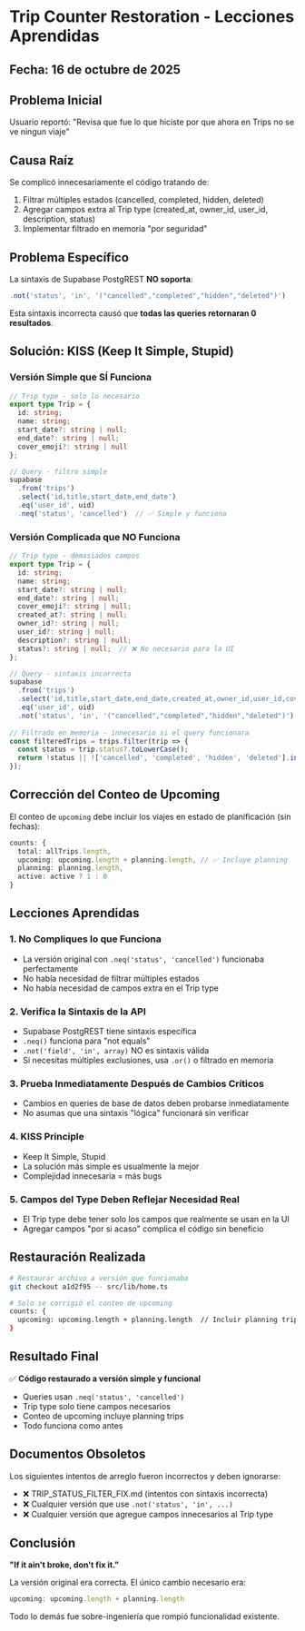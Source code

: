 # Trip Counter Restoration - Lecciones Aprendidas

## Fecha: 16 de octubre de 2025

## Problema Inicial
Usuario reportó: "Revisa que fue lo que hiciste por que ahora en Trips no se ve ningun viaje"

## Causa Raíz
Se complicó innecesariamente el código tratando de:
1. Filtrar múltiples estados (cancelled, completed, hidden, deleted)
2. Agregar campos extra al Trip type (created_at, owner_id, user_id, description, status)
3. Implementar filtrado en memoria "por seguridad"

## Problema Específico
La sintaxis de Supabase PostgREST **NO soporta**:
```typescript
.not('status', 'in', '("cancelled","completed","hidden","deleted")')
```

Esta sintaxis incorrecta causó que **todas las queries retornaran 0 resultados**.

## Solución: KISS (Keep It Simple, Stupid)

### Versión Simple que SÍ Funciona

```typescript
// Trip type - solo lo necesario
export type Trip = { 
  id: string; 
  name: string; 
  start_date?: string | null; 
  end_date?: string | null; 
  cover_emoji?: string | null 
};

// Query - filtro simple
supabase
  .from('trips')
  .select('id,title,start_date,end_date')
  .eq('user_id', uid)
  .neq('status', 'cancelled')  // ✅ Simple y funciona
```

### Versión Complicada que NO Funciona

```typescript
// Trip type - demasiados campos
export type Trip = { 
  id: string; 
  name: string; 
  start_date?: string | null; 
  end_date?: string | null; 
  cover_emoji?: string | null;
  created_at?: string | null;
  owner_id?: string | null;
  user_id?: string | null;
  description?: string | null;
  status?: string | null;  // ❌ No necesario para la UI
};

// Query - sintaxis incorrecta
supabase
  .from('trips')
  .select('id,title,start_date,end_date,created_at,owner_id,user_id,cover_emoji,description,status')
  .eq('user_id', uid)
  .not('status', 'in', '("cancelled","completed","hidden","deleted")')  // ❌ Sintaxis incorrecta
  
// Filtrado en memoria - innecesario si el query funcionara
const filteredTrips = trips.filter(trip => {
  const status = trip.status?.toLowerCase();
  return !status || !['cancelled', 'completed', 'hidden', 'deleted'].includes(status);
});
```

## Corrección del Conteo de Upcoming

El conteo de `upcoming` debe incluir los viajes en estado de planificación (sin fechas):

```typescript
counts: {
  total: allTrips.length,
  upcoming: upcoming.length + planning.length, // ✅ Incluye planning
  planning: planning.length,
  active: active ? 1 : 0
}
```

## Lecciones Aprendidas

### 1. **No Compliques lo que Funciona**
- La versión original con `.neq('status', 'cancelled')` funcionaba perfectamente
- No había necesidad de filtrar múltiples estados
- No había necesidad de campos extra en el Trip type

### 2. **Verifica la Sintaxis de la API**
- Supabase PostgREST tiene sintaxis específica
- `.neq()` funciona para "not equals"
- `.not('field', 'in', array)` NO es sintaxis válida
- Si necesitas múltiples exclusiones, usa `.or()` o filtrado en memoria

### 3. **Prueba Inmediatamente Después de Cambios Críticos**
- Cambios en queries de base de datos deben probarse inmediatamente
- No asumas que una sintaxis "lógica" funcionará sin verificar

### 4. **KISS Principle**
- Keep It Simple, Stupid
- La solución más simple es usualmente la mejor
- Complejidad innecesaria = más bugs

### 5. **Campos del Type Deben Reflejar Necesidad Real**
- El Trip type debe tener solo los campos que realmente se usan en la UI
- Agregar campos "por si acaso" complica el código sin beneficio

## Restauración Realizada

```bash
# Restaurar archivo a versión que funcionaba
git checkout a1d2f95 -- src/lib/home.ts

# Solo se corrigió el conteo de upcoming
counts: {
  upcoming: upcoming.length + planning.length  // Incluir planning trips
}
```

## Resultado Final

✅ **Código restaurado a versión simple y funcional**
- Queries usan `.neq('status', 'cancelled')`
- Trip type solo tiene campos necesarios
- Conteo de upcoming incluye planning trips
- Todo funciona como antes

## Documentos Obsoletos

Los siguientes intentos de arreglo fueron incorrectos y deben ignorarse:
- ❌ TRIP_STATUS_FILTER_FIX.md (intentos con sintaxis incorrecta)
- ❌ Cualquier versión que use `.not('status', 'in', ...)`
- ❌ Cualquier versión que agregue campos innecesarios al Trip type

## Conclusión

**"If it ain't broke, don't fix it."**

La versión original era correcta. El único cambio necesario era:
```typescript
upcoming: upcoming.length + planning.length
```

Todo lo demás fue sobre-ingeniería que rompió funcionalidad existente.
